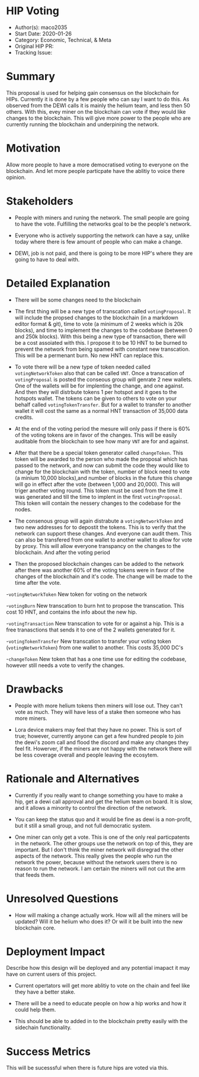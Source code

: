 
# HIP Voting

- Author(s): maco2035
- Start Date: 2020-01-26
- Category: Economic, Technical, & Meta
- Original HIP PR: <!-- leave this empty; maintainer will fill in ID of this pull request -->
- Tracking Issue: <!-- leave this empty; maintainer will create a discussion issue -->

# Summary
[summary]: #summary

  This proposal is used for helping gain consensus on the blockchain for HIPs. Currently it is done by a few people who can say I want to do this. As observed from the DEWI calls it is mainly the helium team, and less then 50 others. With this, evey miner on the blockchain can vote if they would like changes to the blockchain. This will give more power to the people who are currently running the blockchain and underpining the network.

# Motivation
[motivation]: #motivation

  Allow more people to have a more democratised voting to everyone on the blockchain. And let more people particpate have the ablitiy to voice there opinion. 

# Stakeholders
[stakeholders]: #stakeholders

* People with miners and runing the network. The small people are going to have the vote. Fulfilling the networks goal to be the people's network.

* Everyone who is actively supporting the network can have a say, unlike today where there is few amount of people who can make a change.

* DEWI, job is not paid, and there is going to be more HIP's where they are going to have to deal with.

# Detailed Explanation
[detailed-explanation]: #detailed-explanation
- There will be some changes need to the blockchain

- The first thing will be a new type of transcation called `votingProposal`. It will include the propsed changes to the blockchain (in a markdown editor format & git), time to vote (a minimum of 2 weeks which is 20k blocks), and time to implement the changes to the codebase (between 0 and 250k blocks). With this being a new type of transaction, there will be a cost assoiated with this. I propose it to be 10 HNT to be burned to prevent the network from being spamed with constant new transcation. This will be a permenant burn. No new HNT can replace this.

- To vote there will be a new type of token needed called `votingNetworkToken` also that can be called `VNT`. Once a transcation of `votingProposal` is posted the conseous group will genrate 2 new wallets. One of the wallets will be for implenting the change, and one against. And then they will distrbute tokens 1 per hotspot and it goes to the hotspots wallet. The tokens can be given to others to vote on your behalf called `votingTokenTransfer`. But for a wallet to transfer to another wallet it will cost the same as a normal HNT transaction of 35,000 data credits. 

- At the end of the voting period the mesure will only pass if there is 60% of the voting tokens are in favor of the changes. This will be easily auditable from the blockchain to see how many `VNT` are for and against. 

- After that there be a special token generator called `changeToken`. This token will be awarded to the person who made the proposal which has passed to the network, and now can submit the code they would like to change for the blockchain with the token, number of block need to vote (a minium 10,000 blocks),and number of blocks in the future this change will go in effect after the vote (between 1,000 and 20,000). This will triger another voting round. This token must be used from the time it was generated and till the time to implent in the first `votingProposal`. This token will contain the nessery changes to the codebase for the nodes.

- The consenous group will again distrabute a `votingNetworkToken` and two new addresses for to depostit the tokens. This is to verify that the network can support these changes. And everyone can audit them. This can also be transfered from one wallet to another wallet to allow for vote by proxy. This will allow everyone transpancy on the changes to the blockchain. And after the voting period

- Then the proposed blockchain changes can be added to the network after there was another 60% of the voting tokens were in favor of the changes of the blockchain and it's code. The change will be made to the time after the vote.

-`votingNetworkToken` New token for voting  on the network

-`votingBurn` New transcation to burn hnt to propose the transcation. This cost 10 HNT, and contains the info about the new hip.

-`votingTransaction` New transcation to vote for or against a hip. This is a free tranasctions that sends it to one of the 2 wallets generated for it.

-`votingTokenTransfer` New transcation to transfer your voting token (`votingNetworkToken`) from one wallet to another. This costs 35,000 DC's

-`changeToken` New token that has a one time use for editing the codebase, however still needs a vote to verify the changes.

# Drawbacks
[drawbacks]: #drawbacks

- People with more helium tokens then miners will lose out. They can't vote as much. They will have less of a stake then someone who has more miners.

- Lora device makers may feel that they have no power. This is sort of true; however, currently anyone can get a few hundred people to join the dewi's zoom call and flood the discord and make any changes they feel fit. Howerver, if the miners are not happy with the network there will be less coverage overall and people leaving the ecosytem.

# Rationale and Alternatives
[alternatives]: #rationale-and-alternatives

- Currently if you really want to change something you have to make a hip, get a dewi call approval and get the helium team on board. It is slow, and it allows a minority to control the direction of the network.

- You can keep the status quo and it would be fine as dewi is a non-profit, but it still a small group, and not full democratic system.

- One miner can only get a vote. This is one of the only real particpatents in the network. The other groups use the network on top of this, they are important. But I don't think the miner network will disregrad the other aspects of the network. This really gives the people who run the network the power, because without the network users there is no reason to run the network. I am certain the miners will not cut the arm that feeds them.


# Unresolved Questions
[unresolved]: #unresolved-questions

- How will making a change actually work. How will all the miners will be updated? Will it be helium who does it? Or will it be built into the new blockchain core.

# Deployment Impact
[deployment-impact]: #deployment-impact

Describe how this design will be deployed and any potential imapact it may have on
current users of this project.

- Current opertators will get more ablitiy to vote on the chain and feel like they have a better stake.

- There will be a need to educate people on how a hip works and how it could help them.

- This should be able to added in to the blockchain pretty easily with the sidechain functionality.

# Success Metrics
[success-metrics]: #success-metrics
  
   This will be sucesssful when there is future hips are voted via this.
